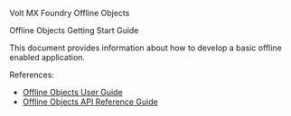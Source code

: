                    
Volt MX  Foundry Offline Objects

Offline Objects Getting Start Guide

This document provides information about how to develop a basic offline enabled application.

References:

*   [Offline Objects User Guide](../../../Foundry/offline_objects_user_guide/Content/Overview.md)
*   [Offline Objects API Reference Guide](../../../Foundry/offline_objectsapi_reference_guide/Content/Offline_Objects_API_Reference.md)


<!-- *   [Offline Objects User Guide](../../../Foundry/offline_objects_user_guide/Content/Offline_Objects_User_Guide.md)
*   [Offline Objects API Reference Guide](../../../Foundry/offline_objectsapi_reference_guide/Content/Offline_Objects_API_Reference.md) -->